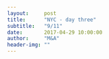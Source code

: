 ```yaml
---
layout:     post
title:      "NYC - day three"
subtitle:   "9/11"
date:       2017-04-29 10:00:00
author:     "M&A"
header-img: ""
---
```

